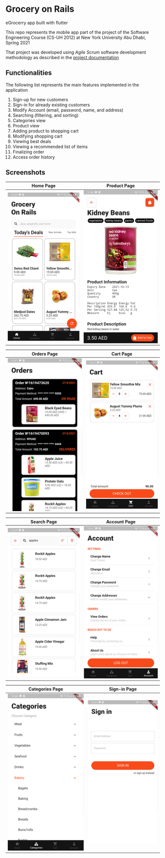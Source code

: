 # Grocery on Rails

eGrocerry app built with flutter

This repo represents the mobile app part of the project of the Software Engineering Course (CS-UH 2012) at New York University Abu Dhabi, Spring 2021

That project was developed using *Agile Scrum* software development methodology as described in the [project documentation](/project_documentation.pdf)

## Functionalities
The following list represents the main features implemented in the application
1. Sign-up for new customers
2. Sign-in for already existing customers
3. Modify Account (email, password, name, and address)
4. Searching (filtering, and sorting)
5. Categories view
6. Product view
7. Adding product to shopping cart
8. Modifying shopping cart
9. Viewing best deals
10. Viewing a recommended list of items
11. Finalizing order
12. Access order history

## Screenshots

Home Page                  |  Product Page
:-------------------------:|:-------------------------:
![](images/home.png)       |  ![](images/product.png)

Orders Page                |  Cart Page
:-------------------------:|:-------------------------:
![](images/orders.png)     |  ![](images/cart.png)

Search Page                |  Account Page
:-------------------------:|:-------------------------:
![](images/search.png)     |  ![](images/account.png)

Categories Page            |  Sign-in Page
:-------------------------:|:-------------------------:
![](images/categories.png) |  ![](images/signin.png)